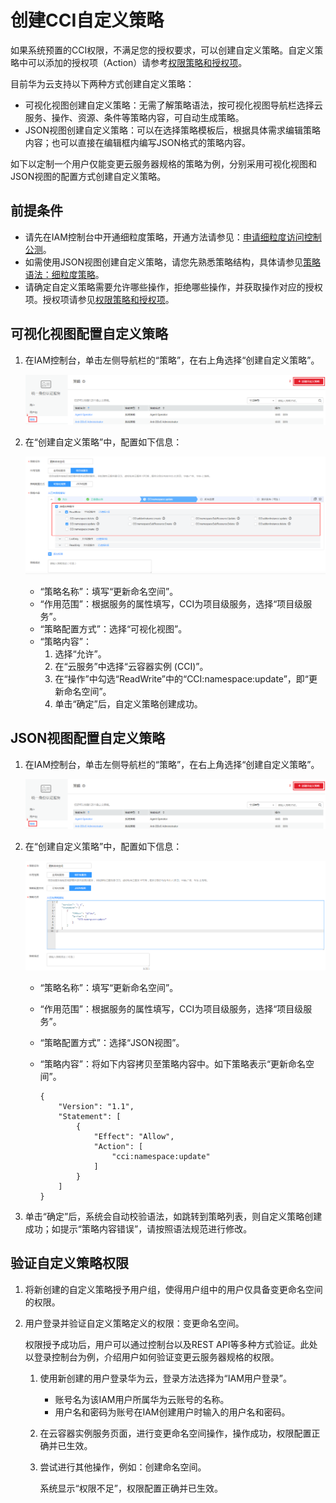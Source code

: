 # 创建CCI自定义策略<a name="cci_01_0077"></a>

如果系统预置的CCI权限，不满足您的授权要求，可以创建自定义策略。自定义策略中可以添加的授权项（Action）请参考[权限策略和授权项](https://support.huaweicloud.com/api-cci/cci_02_0081.html)。

目前华为云支持以下两种方式创建自定义策略：

-   可视化视图创建自定义策略：无需了解策略语法，按可视化视图导航栏选择云服务、操作、资源、条件等策略内容，可自动生成策略。
-   JSON视图创建自定义策略：可以在选择策略模板后，根据具体需求编辑策略内容；也可以直接在编辑框内编写JSON格式的策略内容。

如下以定制一个用户仅能变更云服务器规格的策略为例，分别采用可视化视图和JSON视图的配置方式创建自定义策略。

## 前提条件<a name="section745215399245"></a>

-   请先在IAM控制台中开通细粒度策略，开通方法请参见：[申请细粒度访问控制公测](https://support.huaweicloud.com/usermanual-iam/iam_01_019.html)。
-   如需使用JSON视图创建自定义策略，请您先熟悉策略结构，具体请参见[策略语法：细粒度策略](策略语法-细粒度策略.md)。
-   请确定自定义策略需要允许哪些操作，拒绝哪些操作，并获取操作对应的授权项。授权项请参见[权限策略和授权项](https://support.huaweicloud.com/api-cci/cci_02_0081.html)。

## 可视化视图配置自定义策略<a name="section42351938122618"></a>

1.  在IAM控制台，单击左侧导航栏的“策略”，在右上角选择“创建自定义策略”。

    ![](figures/创建自定义策略.png)

2.  在“创建自定义策略”中，配置如下信息：

    ![](figures/创建自定义策略-可视化视图.png)

    -   “策略名称”：填写“更新命名空间”。
    -   “作用范围”：根据服务的属性填写，CCI为项目级服务，选择“项目级服务”。
    -   “策略配置方式”：选择“可视化视图”。
    -   “策略内容”：
        1.  选择“允许”。
        2.  在“云服务”中选择“云容器实例 \(CCI\)”。
        3.  在“操作”中勾选“ReadWrite”中的“CCI:namespace:update”，即“更新命名空间”。
        4.  单击“确定”后，自定义策略创建成功。



## JSON视图配置自定义策略<a name="section176381234355"></a>

1.  在IAM控制台，单击左侧导航栏的“策略”，在右上角选择“创建自定义策略”。

    ![](figures/创建自定义策略-0.png)

2.  在“创建自定义策略”中，配置如下信息：

    ![](figures/创建自定义策略-JSON.png)

    -   “策略名称”：填写“更新命名空间”。
    -   “作用范围”：根据服务的属性填写，CCI为项目级服务，选择“项目级服务”。
    -   “策略配置方式”：选择“JSON视图”。
    -   “策略内容”：将如下内容拷贝至策略内容中。如下策略表示“更新命名空间”。

        ```
        {
            "Version": "1.1",
            "Statement": [
                {
                    "Effect": "Allow",
                    "Action": [
                        "cci:namespace:update"
                    ]
                }
            ]
        }
        ```

3.  单击“确定”后，系统会自动校验语法，如跳转到策略列表，则自定义策略创建成功；如提示“策略内容错误”，请按照语法规范进行修改。

## 验证自定义策略权限<a name="section1559775974011"></a>

1.  将新创建的自定义策略授予用户组，使得用户组中的用户仅具备变更命名空间的权限。
2.  用户登录并验证自定义策略定义的权限：变更命名空间。

    权限授予成功后，用户可以通过控制台以及REST API等多种方式验证。此处以登录控制台为例，介绍用户如何验证变更云服务器规格的权限。

    1.  使用新创建的用户登录华为云，登录方法选择为“IAM用户登录”。
        -   账号名为该IAM用户所属华为云账号的名称。
        -   用户名和密码为账号在IAM创建用户时输入的用户名和密码。

    2.  在云容器实例服务页面，进行变更命名空间操作，操作成功，权限配置正确并已生效。
    3.  尝试进行其他操作，例如：创建命名空间。

        系统显示“权限不足”，权限配置正确并已生效。



